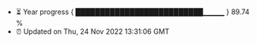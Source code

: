 - ⏳ Year progress { ██████████████████████████▁▁▁▁ } 89.74 %
- ⏰ Updated on Thu, 24 Nov 2022 13:31:06 GMT

